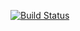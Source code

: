 [![Build Status](https://travis-ci.org/gregfoulkes/shoe-api.svg?branch=master)](https://travis-ci.org/gregfoulkes/shoe-api)